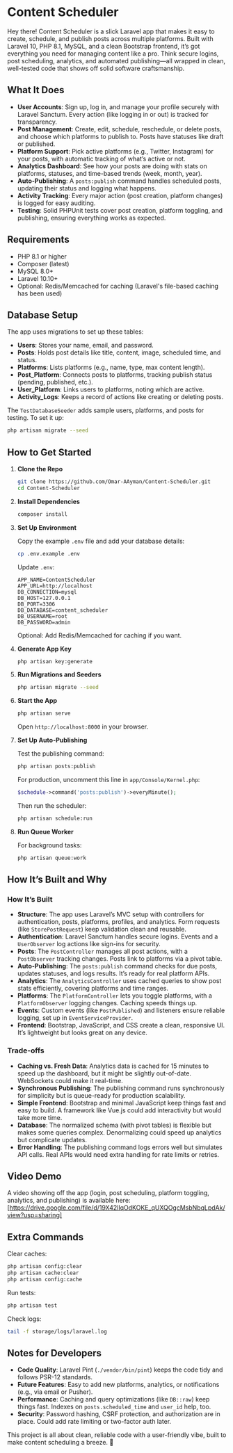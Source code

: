 # Content Scheduler

Hey there! Content Scheduler is a slick Laravel app that makes it easy to create, schedule, and publish posts across multiple platforms. Built with Laravel 10, PHP 8.1, MySQL, and a clean Bootstrap frontend, it’s got everything you need for managing content like a pro. Think secure logins, post scheduling, analytics, and automated publishing—all wrapped in clean, well-tested code that shows off solid software craftsmanship.


## What It Does

- **User Accounts**: Sign up, log in, and manage your profile securely with Laravel Sanctum. Every action (like logging in or out) is tracked for transparency.
- **Post Management**: Create, edit, schedule, reschedule, or delete posts, and choose which platforms to publish to. Posts have statuses like draft or published.
- **Platform Support**: Pick active platforms (e.g., Twitter, Instagram) for your posts, with automatic tracking of what’s active or not.
- **Analytics Dashboard**: See how your posts are doing with stats on platforms, statuses, and time-based trends (week, month, year).
- **Auto-Publishing**: A `posts:publish` command handles scheduled posts, updating their status and logging what happens.
- **Activity Tracking**: Every major action (post creation, platform changes) is logged for easy auditing.
- **Testing**: Solid PHPUnit tests cover post creation, platform toggling, and publishing, ensuring everything works as expected.

## Requirements

- PHP 8.1 or higher
- Composer (latest)
- MySQL 8.0+
- Laravel 10.10+
- Optional: Redis/Memcached for caching (Laravel's file-based caching has been used)

## Database Setup

The app uses migrations to set up these tables:

- **Users**: Stores your name, email, and password.
- **Posts**: Holds post details like title, content, image, scheduled time, and status.
- **Platforms**: Lists platforms (e.g., name, type, max content length).
- **Post_Platform**: Connects posts to platforms, tracking publish status (pending, published, etc.).
- **User_Platform**: Links users to platforms, noting which are active.
- **Activity_Logs**: Keeps a record of actions like creating or deleting posts.

The `TestDatabaseSeeder` adds sample users, platforms, and posts for testing. To set it up:

```bash
php artisan migrate --seed
```

## How to Get Started

1. **Clone the Repo**

   ```bash
   git clone https://github.com/Omar-AAyman/Content-Scheduler.git
   cd Content-Scheduler
   ```

2. **Install Dependencies**

   ```bash
   composer install
   ```

3. **Set Up Environment**

   Copy the example `.env` file and add your database details:

   ```bash
   cp .env.example .env
   ```

   Update `.env`:

   ```
   APP_NAME=ContentScheduler
   APP_URL=http://localhost
   DB_CONNECTION=mysql
   DB_HOST=127.0.0.1
   DB_PORT=3306
   DB_DATABASE=content_scheduler
   DB_USERNAME=root
   DB_PASSWORD=admin
   ```

   Optional: Add Redis/Memcached for caching if you want.

4. **Generate App Key**

   ```bash
   php artisan key:generate
   ```

5. **Run Migrations and Seeders**

   ```bash
   php artisan migrate --seed
   ```

6. **Start the App**

   ```bash
   php artisan serve
   ```

   Open `http://localhost:8000` in your browser.

7. **Set Up Auto-Publishing**

   Test the publishing command:

   ```bash
   php artisan posts:publish
   ```

   For production, uncomment this line in `app/Console/Kernel.php`:

   ```php
   $schedule->command('posts:publish')->everyMinute();
   ```

   Then run the scheduler:

   ```bash
   php artisan schedule:run
   ```

8. **Run Queue Worker**

   For background tasks:

   ```bash
   php artisan queue:work
   ```

## How It’s Built and Why

### How It’s Built

- **Structure**: The app uses Laravel’s MVC setup with controllers for authentication, posts, platforms, profiles, and analytics. Form requests (like `StorePostRequest`) keep validation clean and reusable.
- **Authentication**: Laravel Sanctum handles secure logins. Events and a `UserObserver` log actions like sign-ins for security.
- **Posts**: The `PostController` manages all post actions, with a `PostObserver` tracking changes. Posts link to platforms via a pivot table.
- **Auto-Publishing**: The `posts:publish` command checks for due posts, updates statuses, and logs results. It’s ready for real platform APIs.
- **Analytics**: The `AnalyticsController` uses cached queries to show post stats efficiently, covering platforms and time ranges.
- **Platforms**: The `PlatformController` lets you toggle platforms, with a `PlatformObserver` logging changes. Caching speeds things up.
- **Events**: Custom events (like `PostPublished`) and listeners ensure reliable logging, set up in `EventServiceProvider`.
- **Frontend**: Bootstrap, JavaScript, and CSS create a clean, responsive UI. It’s lightweight but looks great on any device.

### Trade-offs

- **Caching vs. Fresh Data**: Analytics data is cached for 15 minutes to speed up the dashboard, but it might be slightly out-of-date. WebSockets could make it real-time.
- **Synchronous Publishing**: The publishing command runs synchronously for simplicity but is queue-ready for production scalability.
- **Simple Frontend**: Bootstrap and minimal JavaScript keep things fast and easy to build. A framework like Vue.js could add interactivity but would take more time.
- **Database**: The normalized schema (with pivot tables) is flexible but makes some queries complex. Denormalizing could speed up analytics but complicate updates.
- **Error Handling**: The publishing command logs errors well but simulates API calls. Real APIs would need extra handling for rate limits or retries.

## Video Demo

A video showing off the app (login, post scheduling, platform toggling, analytics, and publishing) is available here: [https://drive.google.com/file/d/19X42lIqOdKOKE_qUXQOgcMsbNbqLpdAk/view?usp=sharing]

## Extra Commands

Clear caches:

```bash
php artisan config:clear
php artisan cache:clear
php artisan config:cache
```

Run tests:

```bash
php artisan test
```

Check logs:

```bash
tail -f storage/logs/laravel.log
```

## Notes for Developers

- **Code Quality**: Laravel Pint (`./vendor/bin/pint`) keeps the code tidy and follows PSR-12 standards.
- **Future Features**: Easy to add new platforms, analytics, or notifications (e.g., via email or Pusher).
- **Performance**: Caching and query optimizations (like `DB::raw`) keep things fast. Indexes on `posts.scheduled_time` and `user_id` help, too.
- **Security**: Password hashing, CSRF protection, and authorization are in place. Could add rate limiting or two-factor auth later.

This project is all about clean, reliable code with a user-friendly vibe, built to make content scheduling a breeze. 🚀